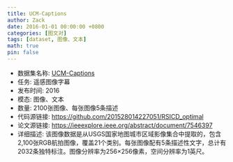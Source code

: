 ```yaml
---
title: UCM-Captions
author: Zack
date: 2016-01-01 00:00:00 +0800
categories: [图文对]
tags: [dataset, 图像、文本]
math: true
pin: false
---
```

- 数据集名称: [UCM-Captions](https://github.com/201528014227051/RSICD_optimal)
- 任务: 遥感图像字幕
- 发布时间: 2016
- 模态: 图像、文本
- 数量: 2100张图像、每张图像5条描述
- 代码源链接: https://github.com/201528014227051/RSICD_optimal
- 论文源链接: https://ieeexplore.ieee.org/abstract/document/7546397
- 详细描述: 该图像数据是从USGS国家地图城市区域影像集合中提取的，包含2,100张RGB航拍图像，覆盖21个类别。每张图像配有5条描述性文字，总计有2032条独特标注。图像分辨率为256×256像素，空间分辨率为1英尺。
